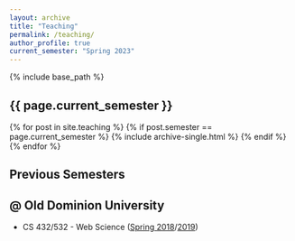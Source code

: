 ```yaml
---
layout: archive
title: "Teaching"
permalink: /teaching/
author_profile: true
current_semester: "Spring 2023"
---
```

{% include base_path %}

## {{ page.current_semester }}

{% for post in site.teaching %}
  {% if post.semester == page.current_semester %}
    {% include archive-single.html %}
  {% endif %}
{% endfor %}

## Previous Semesters

## @ Old Dominion University

* CS 432/532 - Web Science ([Spring 2018](/teaching/2018-spring-cs-432-532)/[2019](/teaching/2019-spring-cs-432-532))
